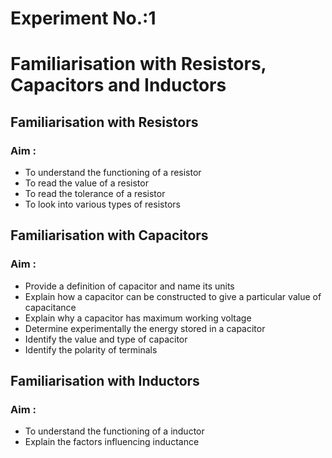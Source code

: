 # Experiment No.:1 
# Familiarisation with Resistors, Capacitors and Inductors

## Familiarisation with Resistors 
### Aim :
- To understand the functioning of a resistor 
- To read the value of a resistor 
- To read the tolerance of a resistor
- To look into various types of resistors

## Familiarisation with Capacitors 
### Aim :
- Provide a definition of capacitor and name its units
- Explain how a capacitor can be constructed to give a particular value of capacitance
- Explain why a capacitor has maximum working voltage
- Determine experimentally the energy stored in a capacitor
- Identify the value and type of capacitor
- Identify the polarity of terminals

## Familiarisation with Inductors 
### Aim :
- To understand the functioning of a inductor
- Explain the factors influencing inductance
